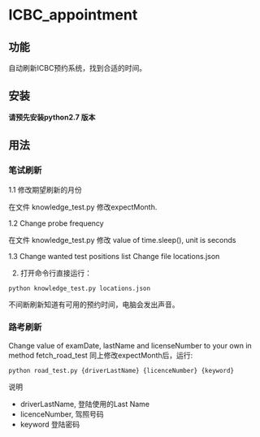 # ICBC_appointment


## 功能
自动刷新ICBC预约系统，找到合适的时间。


## 安装
**请预先安装python2.7 版本**


## 用法

### 笔试刷新

1.1 修改期望刷新的月份

在文件 knowledge_test.py 修改expectMonth.

1.2 Change probe frequency 

在文件 knowledge_test.py 修改 value of time.sleep(), unit is seconds

1.3 Change wanted test positions list
Change file locations.json

2. 打开命令行直接运行：

`python knowledge_test.py locations.json`

不间断刷新知道有可用的预约时间，电脑会发出声音。

### 路考刷新

Change value of examDate, lastName and licenseNumber to your own in method fetch_road_test
同上修改expectMonth后，运行:

`python road_test.py {driverLastName} {licenceNumber} {keyword}`

说明
- driverLastName, 登陆使用的Last Name
- licenceNumber, 驾照号码
- keyword 登陆密码


